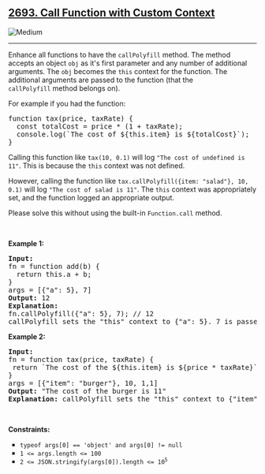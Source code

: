<h2><a href="https://leetcode.com/problems/call-function-with-custom-context/">2693. Call Function with Custom Context</a></h2><img src="https://img.shields.io/badge/Medium-FECC00" alt="Medium" /><hr><div><p>Enhance all functions to have the&nbsp;<code>callPolyfill</code>&nbsp;method. The method accepts an object&nbsp;<code>obj</code>&nbsp;as it's first parameter and any number of additional arguments. The&nbsp;<code>obj</code>&nbsp;becomes the&nbsp;<code>this</code>&nbsp;context for the function. The additional arguments are passed to the function (that the <code>callPolyfill</code>&nbsp;method belongs on).</p>

<p>For example if you had the function:</p>

<pre>function tax(price, taxRate) {
  const totalCost = price * (1 + taxRate);
&nbsp; console.log(`The cost of ${this.item} is ${totalCost}`);
}
</pre>

<p>Calling this function like&nbsp;<code>tax(10, 0.1)</code>&nbsp;will log&nbsp;<code>"The cost of undefined is 11"</code>. This is because the&nbsp;<code>this</code>&nbsp;context was not defined.</p>

<p>However, calling the function like&nbsp;<code>tax.callPolyfill({item: "salad"}, 10, 0.1)</code>&nbsp;will log&nbsp;<code>"The cost of salad is 11"</code>. The&nbsp;<code>this</code>&nbsp;context was appropriately set, and the function logged an appropriate output.</p>

<p>Please solve this without using&nbsp;the built-in&nbsp;<code>Function.call</code>&nbsp;method.</p>

<p>&nbsp;</p>
<p><strong class="example">Example 1:</strong></p>

<pre><strong>Input:</strong>
fn = function add(b) {
  return this.a + b;
}
args = [{"a": 5}, 7]
<strong>Output:</strong> 12
<strong>Explanation:</strong>
fn.callPolyfill({"a": 5}, 7); // 12
callPolyfill sets the "this" context to {"a": 5}. 7 is passed as an argument.
</pre>

<p><strong class="example">Example 2:</strong></p>

<pre><strong>Input:</strong> 
fn = function tax(price, taxRate) { 
&nbsp;return `The cost of the ${this.item} is ${price * taxRate}`; 
}
args = [{"item": "burger"}, 10, 1,1]
<strong>Output:</strong> "The cost of the burger is 11"
<strong>Explanation:</strong> callPolyfill sets the "this" context to {"item": "burger"}. 10 and 1.1 are passed as additional arguments.
</pre>

<p>&nbsp;</p>
<p><strong>Constraints:</strong></p>

<ul style="list-style-type:square;">
	<li><code><font face="monospace">typeof args[0] == 'object' and args[0] != null</font></code></li>
	<li><code>1 &lt;= args.length &lt;= 100</code></li>
	<li><code>2 &lt;= JSON.stringify(args[0]).length &lt;= 10<sup>5</sup></code></li>
</ul>
</div>